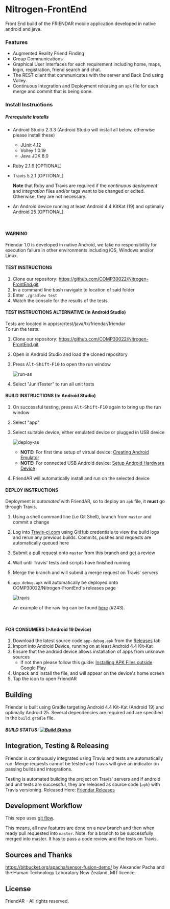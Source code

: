 # Nitrogen-FrontEnd
Front End build of the FRIENDAR mobile application developed in native android and java.

### Features

* Augmented Reality Friend Finding
* Group Communications
* Graphical User Interfaces for each requirement including home, maps, login, registration, friend search and chat.
* The REST client that communicates with the server and Back End using Volley.
* Continuous Integration and Deployment releasing an `apk` file for each merge and commit that is being done.





### Install Instructions

##### Prerequisite Installs

* Android Studio 2.3.3 (Android Studio will install all below, otherwise please install these)

  * JUnit 4.12
  * Volley 1.0.19
  * Java JDK 8.0

* Ruby 2.1.9 [OPTIONAL]

* Travis 5.2.1 [OPTIONAL]

  **Note** that Ruby and Travis are required if the *continuous deployment* and *integration* files and/or tags want to be changed or edited. Otherwise, they are not necessary.

* An Android device running at least Android 4.4 KitKat (19) and optimally Android 25 [OPTIONAL]

  ​

#### WARNING

Friendar 1.0 is developed in native Android, we take no responsibility for execution failure in other environments including iOS, Windows and/or Linux.



#### TEST INSTRUCTIONS

1. Clone our repository: https://github.com/COMP30022/Nitrogen-FrontEnd.git
2. In a command line bash navigate to location of said folder
3. Enter `./gradlew test`
4. Watch the console for the results of the tests

#### TEST INSTRUCTIONS ALTERNATIVE (In Android Studio)

Tests are located in app/src/test/java/tk/friendar/friendar  
To run the tests:

1. Clone our repository: https://github.com/COMP30022/Nitrogen-FrontEnd.git

2. Open in Android Studio and load the cloned repository

3. Press <kbd>Alt</kbd>-<kbd>Shift</kbd>-<kbd>F10</kbd> to open the run window

   ![run-as](C:\Users\tinba\Documents\GitHub\Nitrogen-FrontEnd\readme-resources\run-as.png)

4. Select "JunitTester" to run all unit tests

#### BUILD INSTRUCTIONS (In Android Studio)

1. On successful testing, press <kbd>Alt</kbd>-<kbd>Shift</kbd>-<kbd>F10</kbd> again to bring up the run window

2. Select "app"

3. Select suitable device, either emulated device or plugged in USB device

   ![deploy-as](C:\Users\tinba\Documents\GitHub\Nitrogen-FrontEnd\readme-resources\deploy-as.PNG)

   * **NOTE:** For first time setup of virtual device: [Creating Android Emulator](https://www.embarcadero.com/starthere/xe5/mobdevsetup/android/en/creating_an_android_emulator.html)
   * **NOTE:** For connected USB Android device: [Setup Android Hardware Device](https://developer.android.com/studio/run/device.html)

4. FriendAR will automatically install and run on the selected device

#### DEPLOY INSTRUCTIONS

Deployment is *automated* with FriendAR, so to deploy an `apk` file, it **must** go through Travis.

1. Using a shell command line (i.e Git Shell), branch from `master` and commit a change

2. Log into [Travis-ci.com](https://travis-ci.com/COMP30022/Nitrogen-FrontEnd) using GitHub credentials to view the build logs and rerun any previous builds. Commits, pushes and requests are automatically queued here

3. Submit a pull request onto `master` from this branch and get a review

4. Wait until Travis' tests and scripts have finished running

5. Merge the branch and will submit a merge request on Travis' servers

6. `app-debug.apk` will automatically be deployed onto COMP30022/Nitrogen-FrontEnd's releases page

   ![travis](C:\Users\tinba\Documents\GitHub\Nitrogen-FrontEnd\readme-resources\travis.PNG)

   An example of the raw log can be found [here](https://s3.amazonaws.com/archive.travis-ci.com/jobs/94046397/log.txt?AWSAccessKeyId=AKIAIETBFLRWUUPRBPHA&Expires=1507715069&Signature=3tHelKOgL%2FtubdcXak9hQeRNj04%3D) (#243).

   ​

#### FOR CONSUMERS (>Android 19 Device)

1. Download the latest source code `app-debug.apk` from the [Releases](https://github.com/COMP30022/Nitrogen-FrontEnd/releases) tab
2. Import into Android Device, running on at least Android 4.4 Kit-Kat
3. Ensure that the android device allows installation of apps from unknown sources
   * If not then please follow this guide: [Installing APK Files outside Google Play](https://www.cnet.com/au/how-to/how-to-install-apps-outside-of-google-play/)
4. Unpack and install the file, and will appear on the device's home screen
5. Tap the icon to open FriendAR




## Building

Friendar is built using Gradle targeting Android 4.4 Kit-Kat (Android 19) and optimally Android 25. Several dependencies are required and are specified in the `build.gradle` file. 

##### BUILD STATUS: [![Build Status](https://travis-ci.com/COMP30022/Nitrogen-FrontEnd.svg?token=p8yLcFuVj6kMWC4pZF7s&branch=master)](https://travis-ci.com/COMP30022/Nitrogen-FrontEnd)



## Integration, Testing & Releasing

Friendar is continuously integrated using Travis and tests are automatically run. Merge requests cannot be tested and Travis will give an indicator on passing builds and integrations. 

Testing is automated building the project on Travis' servers and if android and unit tests are successful, they are released as source code (`apk`) with Travis versioning. Released Here: [Friendar Releases](https://github.com/COMP30022/Nitrogen-FrontEnd/releases)



## Development Workflow

This repo uses [git flow](http://nvie.com/posts/a-successful-git-branching-model/).

This means, all new features are done on a new branch and then when ready pull requested into `master`. Note: for a branch to be successfully merged into master. It has to pass a code review and the tests on Travis.




## Sources and Thanks

https://bitbucket.org/apacha/sensor-fusion-demo/ by Alexander Pacha and the Human Technology Laboratory New Zealand, MIT licence.




## License

FriendAR - All rights reserved.
